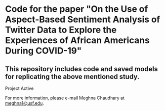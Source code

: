 # Code for the paper "On the Use of Aspect-Based Sentiment Analysis of Twitter Data to Explore the Experiences of African Americans During COVID-19"

## This repository includes code and saved models for replicating the above mentioned study.

Project Active

For more information, please e-mail Meghna Chaudhary at meghna1@usf.edu.
